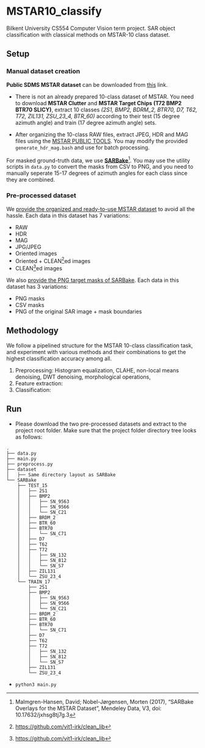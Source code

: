 # MSTAR10_classify
Bilkent University CS554 Computer Vision term project. SAR object classification with classical methods on MSTAR-10 class dataset.

## Setup

### Manual dataset creation
**Public SDMS MSTAR dataset** can be downloaded from [this](https://www.sdms.afrl.af.mil/index.php?collection=public-data&page=public-data-list) link. 
* There is not an already prepared 10-class dataset of MSTAR. You need to download **MSTAR Clutter** and **MSTAR Target Chips (T72 BMP2 BTR70 SLICY)**, extract 10 classes *(2S1, BMP2, BDRM_2, BTR70, D7, T62, T72, ZIL131, ZSU_23_4, BTR_60)* according to their test (15 degree azimuth angle) and train (17 degree azimuth angle) sets.

* After organizing the 10-class RAW files, extract JPEG, HDR and MAG files using the [MSTAR PUBLIC TOOLS](https://www.sdms.afrl.af.mil/index.php?collection=tools_mstar). You may modify the provided `generate_hdr_mag.bash` and use for batch processing.

For masked ground-truth data, we use [**SARBake**](https://data.mendeley.com/datasets/jxhsg8tj7g/3)[^fn1]. You may use the utility scripts in `data.py` to convert the masks from CSV to PNG, and you need to manually seperate 15-17 degrees of azimuth angles for each class since they are combined.


### Pre-processed dataset
We [provide the organized and ready-to-use MSTAR dataset](https://drive.google.com/file/d/1G_EbJug8qexX48VMUzFlKyjz81IsZAWo/view?usp=share_link) to avoid all the hassle. Each data in this dataset has 7 variations:
* RAW
* HDR
* MAG
* JPG/JPEG
* Oriented images
* Oriented + CLEAN[^fn2]ed images
* CLEAN[^fn2]ed images

We also [provide the PNG target masks of SARBake](https://drive.google.com/file/d/1u3pAQp5DBjdHTn-8l8pwgJaLXOu7frHU/view?usp=share_link). Each data in this dataset has 3 variations:
* PNG masks
* CSV masks
* PNG of the original SAR image + mask boundaries

## Methodology

We follow a pipelined structure for the MSTAR 10-class classification task, and experiment with various methods and their combinations to get the highest classification accuracy among all.

1. Preprocessing: Histogram equalization, CLAHE, non-local means denoising, DWT denoising, morphological operations, 
2. Feature extraction: 
3. Classification: 

## Run

* Please download the two pre-processed datasets and extract to the project root folder. Make sure that the project folder directory tree looks as follows:
```
.
├── data.py
├── main.py
├── preprocess.py
├── dataset
│   ├── Same directory layout as SARBake
└── SARBake
    ├── TEST_15
    │   ├── 2S1
    │   ├── BMP2
    │   │   ├── SN_9563
    │   │   ├── SN_9566
    │   │   └── SN_C21
    │   ├── BRDM_2
    │   ├── BTR_60
    │   ├── BTR70
    │   │   └── SN_C71
    │   ├── D7
    │   ├── T62
    │   ├── T72
    │   │   ├── SN_132
    │   │   ├── SN_812
    │   │   └── SN_S7
    │   ├── ZIL131
    │   └── ZSU_23_4
    └── TRAIN_17
        ├── 2S1
        ├── BMP2
        │   ├── SN_9563
        │   ├── SN_9566
        │   └── SN_C21
        ├── BRDM_2
        ├── BTR_60
        ├── BTR70
        │   └── SN_C71
        ├── D7
        ├── T62
        ├── T72
        │   ├── SN_132
        │   ├── SN_812
        │   └── SN_S7
        ├── ZIL131
        └── ZSU_23_4
```
* `python3 main.py`

[^fn1]: Malmgren-Hansen, David; Nobel-Jørgensen, Morten (2017), “SARBake Overlays for the MSTAR Dataset”, Mendeley Data, V3, doi: 10.17632/jxhsg8tj7g.3
[^fn2]: https://github.com/vit1-irk/clean_lib
